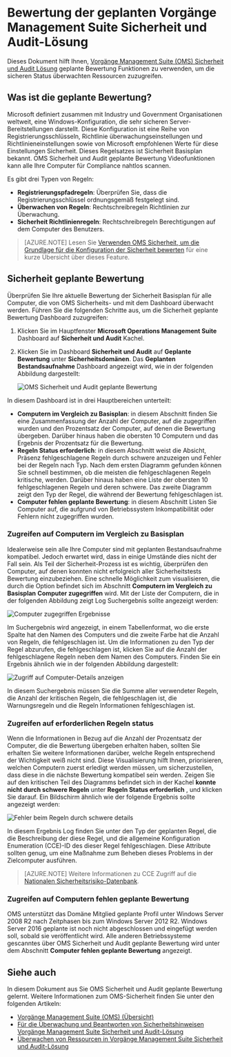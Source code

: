 <properties
   pageTitle="Vorgänge Management Suite Sicherheit zu gewährleisten und Audit Lösung geplante | Microsoft Azure"
   description="Dieses Dokument wird erläutert, wie OMS Sicherheit verwenden und Überwachungsrichtlinien Lösung eine geplante Bewertung aller überwachten Computer für Compliance- und Zweck ausführen."
   services="operations-management-suite"
   documentationCenter="na"
   authors="YuriDio"
   manager="swadhwa"
   editor=""/>

<tags
   ms.service="operations-management-suite"
   ms.devlang="na"
   ms.topic="hero-article"
   ms.tgt_pltfrm="na"
   ms.workload="na"
   ms.date="09/08/2016"
   ms.author="yurid"/>

# <a name="baseline-assessment-in-operations-management-suite-security-and-audit-solution"></a>Bewertung der geplanten Vorgänge Management Suite Sicherheit und Audit-Lösung

Dieses Dokument hilft Ihnen, [Vorgänge Management Suite (OMS) Sicherheit und Audit Lösung](operations-management-suite-overview.md) geplante Bewertung Funktionen zu verwenden, um die sicheren Status überwachten Ressourcen zuzugreifen.

## <a name="what-is-baseline-assessment"></a>Was ist die geplante Bewertung?

Microsoft definiert zusammen mit Industry und Government Organisationen weltweit, eine Windows-Konfiguration, die sehr sicheren Server-Bereitstellungen darstellt. Diese Konfiguration ist eine Reihe von Registrierungsschlüsseln, Richtlinie überwachungseinstellungen und Richtlinieneinstellungen sowie von Microsoft empfohlenen Werte für diese Einstellungen Sicherheit. Dieses Regelsatzes ist Sicherheit Basisplan bekannt. OMS Sicherheit und Audit geplante Bewertung Videofunktionen kann alle Ihre Computer für Compliance nahtlos scannen. 

Es gibt drei Typen von Regeln:

- **Registrierungspfadregeln**: Überprüfen Sie, dass die Registrierungsschlüssel ordnungsgemäß festgelegt sind.
- **Überwachen von Regeln**: Rechtschreibregeln Richtlinien zur Überwachung.
- **Sicherheit Richtlinienregeln**: Rechtschreibregeln Berechtigungen auf dem Computer des Benutzers.

> [AZURE.NOTE] Lesen Sie [Verwenden OMS Sicherheit, um die Grundlage für die Konfiguration der Sicherheit bewerten](https://blogs.technet.microsoft.com/msoms/2016/08/12/use-oms-security-to-assess-the-security-configuration-baseline/) für eine kurze Übersicht über dieses Feature.

## <a name="security-baseline-assessment"></a>Sicherheit geplante Bewertung

Überprüfen Sie Ihre aktuelle Bewertung der Sicherheit Basisplan für alle Computer, die von OMS Sicherheits- und mit dem Dashboard überwacht werden.  Führen Sie die folgenden Schritte aus, um die Sicherheit geplante Bewertung Dashboard zuzugreifen:

1. Klicken Sie im Hauptfenster **Microsoft Operations Management Suite** Dashboard auf **Sicherheit und Audit** Kachel.
2. Klicken Sie im Dashboard **Sicherheit und Audit** auf **Geplante Bewertung** unter **Sicherheitsdomänen**. Das **Geplanten Bestandsaufnahme** Dashboard angezeigt wird, wie in der folgenden Abbildung dargestellt:
    
    ![OMS Sicherheit und Audit geplante Bewertung](./media/oms-security-baseline/oms-security-baseline-fig1.png)

In diesem Dashboard ist in drei Hauptbereichen unterteilt:

- **Computern im Vergleich zu Basisplan**: in diesem Abschnitt finden Sie eine Zusammenfassung der Anzahl der Computer, auf die zugegriffen wurden und den Prozentsatz der Computer, auf denen die Bewertung übergeben. Darüber hinaus haben die obersten 10 Computern und das Ergebnis der Prozentsatz für die Bewertung.
- **Regeln Status erforderlich**: in diesem Abschnitt weist die Absicht, Präsenz fehlgeschlagene Regeln durch schwere anzuzeigen und Fehler bei der Regeln nach Typ. Nach dem ersten Diagramm gefunden können Sie schnell bestimmen, ob die meisten die fehlgeschlagenen Regeln kritische, werden. Darüber hinaus haben eine Liste der obersten 10 fehlgeschlagenen Regeln und deren schwere. Das zweite Diagramm zeigt den Typ der Regel, die während der Bewertung fehlgeschlagen ist. 
- **Computer fehlen geplante Bewertung**: in diesem Abschnitt Listen Sie Computer auf, die aufgrund von Betriebssystem Inkompatibilität oder Fehlern nicht zugegriffen wurden. 

### <a name="accessing-computers-compared-to-baseline"></a>Zugreifen auf Computern im Vergleich zu Basisplan

Idealerweise sein alle Ihre Computer sind mit geplanten Bestandsaufnahme kompatibel. Jedoch erwartet wird, dass in einige Umstände dies nicht der Fall sein. Als Teil der Sicherheit-Prozess ist es wichtig, überprüfen den Computer, auf denen konnten nicht erfolgreich aller Sicherheitstests Bewertung einzubeziehen. Eine schnelle Möglichkeit zum visualisieren, die durch die Option befindet sich im Abschnitt **Computern im Vergleich zu Basisplan** **Computer zugegriffen** wird. Mit der Liste der Computern, die in der folgenden Abbildung zeigt Log Suchergebnis sollte angezeigt werden:

![Computer zugegriffen Ergebnisse](./media/oms-security-baseline/oms-security-baseline-fig2.png)

Im Suchergebnis wird angezeigt, in einem Tabellenformat, wo die erste Spalte hat den Namen des Computers und die zweite Farbe hat die Anzahl von Regeln, die fehlgeschlagen ist. Um die Informationen zu den Typ der Regel abzurufen, die fehlgeschlagen ist, klicken Sie auf die Anzahl der fehlgeschlagene Regeln neben dem Namen des Computers. Finden Sie ein Ergebnis ähnlich wie in der folgenden Abbildung dargestellt:

![Zugriff auf Computer-Details anzeigen](./media/oms-security-baseline/oms-security-baseline-fig3.png)

In diesem Suchergebnis müssen Sie die Summe aller verwendeter Regeln, die Anzahl der kritischen Regeln, die fehlgeschlagen ist, die Warnungsregeln und die Regeln Informationen fehlgeschlagen ist.

### <a name="accessing-required-rules-status"></a>Zugreifen auf erforderlichen Regeln status

Wenn die Informationen in Bezug auf die Anzahl der Prozentsatz der Computer, die die Bewertung übergeben erhalten haben, sollten Sie erhalten Sie weitere Informationen darüber, welche Regeln entsprechend der Wichtigkeit weiß nicht sind. Diese Visualisierung hilft Ihnen, priorisieren, welchen Computern zuerst erledigt werden müssen, um sicherzustellen, dass diese in die nächste Bewertung kompatibel sein werden. Zeigen Sie auf den kritischen Teil des Diagramms befindet sich in der Kachel **konnte nicht durch schwere Regeln** unter **Regeln Status erforderlich** , und klicken Sie darauf. Ein Bildschirm ähnlich wie der folgende Ergebnis sollte angezeigt werden:

![Fehler beim Regeln durch schwere details](./media/oms-security-baseline/oms-security-baseline-fig4.png) 

In diesem Ergebnis Log finden Sie unter den Typ der geplanten Regel, die die Beschreibung der diese Regel, und die allgemeine Konfiguration Enumeration (CCE)-ID des dieser Regel fehlgeschlagen. Diese Attribute sollten genug, um eine Maßnahme zum Beheben dieses Problems in der Zielcomputer ausführen.

> [AZURE.NOTE] Weitere Informationen zu CCE Zugriff auf die [Nationalen Sicherheitsrisiko-Datenbank](https://nvd.nist.gov/cce/index.cfm).

### <a name="accessing-computers-missing-baseline-assessment"></a>Zugreifen auf Computern fehlen geplante Bewertung

OMS unterstützt das Domäne Mitglied geplante Profil unter Windows Server 2008 R2 nach Zeitphasen bis zum Windows Server 2012 R2. Windows Server 2016 geplante ist noch nicht abgeschlossen und eingefügt werden soll, sobald sie veröffentlicht wird. Alle anderen Betriebssysteme gescanntes über OMS Sicherheit und Audit geplante Bewertung wird unter dem Abschnitt **Computer fehlen geplante Bewertung** angezeigt.

## <a name="see-also"></a>Siehe auch

In diesem Dokument aus Sie OMS Sicherheit und Audit geplante Bewertung gelernt. Weitere Informationen zum OMS-Sicherheit finden Sie unter den folgenden Artikeln:

- [Vorgänge Management Suite (OMS) (Übersicht)](operations-management-suite-overview.md)
- [Für die Überwachung und Beantworten von Sicherheitshinweisen Vorgänge Management Suite Sicherheit und Audit-Lösung](oms-security-responding-alerts.md)
- [Überwachen von Ressourcen in Vorgänge Management Suite Sicherheit und Audit-Lösung](oms-security-monitoring-resources.md)


